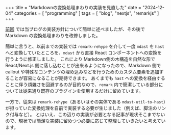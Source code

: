 +++
title = "Markdownの変換処理まわりの実装を見直した"
date = "2024-12-04"
categories = [ "programming" ]
tags = [ "blog", "nextjs", "remarkjs" ]
+++

[前回](current-blog-implementation) では当ブログの実装方針について簡単に述べましたが、その後で Markdown の変換処理まわりを改修しました。

簡単に言うと、以前までの実装では `remark-rehype` を介して一度 `mdast` を `hast` へと変換していたところを、`mdast` から直接 React コンポーネントへの変換を行うように修正しました。
これにより Markdown側の木構造を自然な形で React/Next.js 側に落し込むことが出来るようになったので、Markdown 側で callout や特殊なコンテンツの埋め込みなどを行うためのカスタム要素を追加することが容易になることが期待できます。
あくまでも `hast` への変換を経由することに伴う煩雑さを回避するのが目的なので、`remark` 内で簡潔している部分については従来通り既存のプラグインを使用するだけに留めています。

一方で、従来は `remark-rehype`（あるいはその実体である `mdast-util-to-hast`）が担っていた変換処理を自前で実装する必要が生じました（例えば、脚注のリンク付与など）。
とはいえ、この辺りの実装が必要となる記事が現状そこまでないので、現状では簡潔な実装に留めつつ必要に応じて整理していきたいと考えています。
